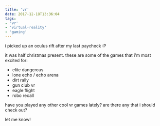 ```yaml
---
title: 'vr'
date: 2017-12-18T13:36:04
tags:
- 'vr'
- 'virtual-reality'
- 'gaming'
---
```


i picked up an oculus rift after my last paycheck :P

it was half christmas present. these are some of the games that i'm most
excited for:

-   elite dangerous
-   lone echo / echo arena
-   dirt rally
-   gun club vr
-   eagle flight
-   robo recall

have you played any other cool vr games lately? are there any that i
should check out?

let me know!
